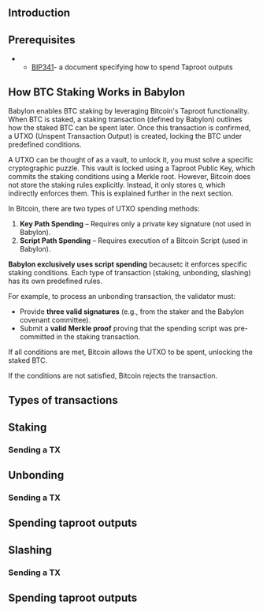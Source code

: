 ## Introduction

## Prerequisites

- - [BIP341](https://github.com/bitcoin/bips/blob/master/bip-0341.mediawiki)-
a document specifying how to spend Taproot outputs

## How BTC Staking Works in Babylon

Babylon enables BTC staking by leveraging Bitcoin's Taproot functionality.
When BTC is staked, a staking transaction (defined by Babylon) outlines
how the staked BTC can be spent later. Once this transaction is confirmed, a
UTXO (Unspent Transaction Output) is created, locking the BTC under predefined
conditions.

A UTXO can be thought of as a vault, to unlock it, you must solve a specific
cryptographic puzzle. This vault is locked using a Taproot Public Key, which
commits the staking conditions using a Merkle root. However, Bitcoin
does not store the staking rules explicitly. Instead, it only stores `Q`,
which indirectly enforces them. This is explained further in the next section.

In Bitcoin, there are two types of UTXO spending methods:

1. **Key Path Spending** – Requires only a private key signature
    (not used in Babylon).
2. **Script Path Spending** – Requires execution of a Bitcoin Script
    (used in Babylon).

**Babylon exclusively uses script spending** becausetc it enforces specific
staking conditions. Each type of transaction (staking, unbonding, slashing)
has its own predefined rules.

For example, to process an unbonding transaction, the validator must:

- Provide **three valid signatures** (e.g., from the staker and the
    Babylon covenant committee).
- Submit a **valid Merkle proof** proving that the spending script was
    pre-committed in the staking transaction.

If all conditions are met, Bitcoin allows the UTXO to be spent,
unlocking the staked BTC.

If the conditions are not satisfied, Bitcoin rejects the transaction.

## Types of transactions

## Staking

### Sending a TX

## Unbonding

### Sending a TX

## Spending taproot outputs

## Slashing

### Sending a TX

## Spending taproot outputs